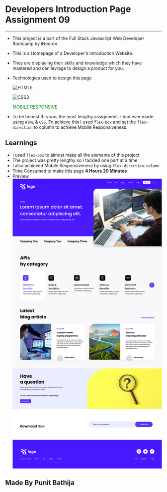 # Developers Introduction Page Assignment 09

---

- This project is a part of the Full Stack Javascript Web Developer Bootcamp by iNeuron.
- This is a Homepage of a Developer's Introduction Website.
- They are displaying their skills and knowledge which they have mastered and can levrage to design a product for you.
- Technologies used to design this page

  ![HTML5](https://img.shields.io/badge/html5-%23E34F26.svg?style=for-the-badge&logo=html5&logoColor=white)

  ![CSS3](https://img.shields.io/badge/css3-%231572B6.svg?style=for-the-badge&logo=css3&logoColor=white)

  <p style="color: green">MOBILE RESPONSIVE</p>

- To be honest this was the most lengthy assignment. I had ever made using `HTML` & `CSS`. To achieve this I used `flex-box` and set the `flex-direction` to column to achieve Mobile Responsiveness.

## Learnings

- I used `flex-box` to almost make all the elements of this project
- The project was pretty lengthy so I tackled one part at a time
- I also achieved Mobile Responsiveness by using `flex-direction:column`
- Time Consumed to make this page **4 Hours 20 Minutes**
- Preview
  ![preview](./9.png)

## Made By Punit Bathija
